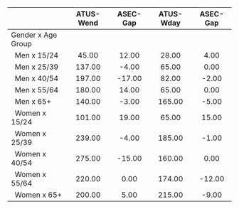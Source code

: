 
|                      |    ATUS-Wend |     ASEC-Gap |    ATUS-Wday |     ASEC-Gap |
| -------------------- | :----------: | :----------: | :----------: | :----------: |
| Gender x Age Group   |              |              |              |              |
| &nbsp;&nbsp;Men x 15/24 |        45.00 |        12.00 |        28.00 |         4.00 |
| &nbsp;&nbsp;Men x 25/39 |       137.00 |        -4.00 |        65.00 |         0.00 |
| &nbsp;&nbsp;Men x 40/54 |       197.00 |       -17.00 |        82.00 |        -2.00 |
| &nbsp;&nbsp;Men x 55/64 |       180.00 |        14.00 |        65.00 |         0.00 |
| &nbsp;&nbsp;Men x 65+ |       140.00 |        -3.00 |       165.00 |        -5.00 |
| &nbsp;&nbsp;Women x 15/24 |       101.00 |        19.00 |        65.00 |        15.00 |
| &nbsp;&nbsp;Women x 25/39 |       239.00 |        -4.00 |       185.00 |        -1.00 |
| &nbsp;&nbsp;Women x 40/54 |       275.00 |       -15.00 |       160.00 |         0.00 |
| &nbsp;&nbsp;Women x 55/64 |       220.00 |         0.00 |       174.00 |       -12.00 |
| &nbsp;&nbsp;Women x 65+ |       200.00 |         5.00 |       215.00 |        -9.00 |

